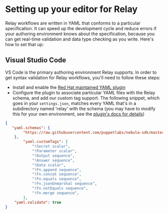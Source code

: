 # Setting up your editor for Relay

Relay workflows are written in YAML that conforms to a particular specification. It can speed up the development cycle and reduce errors if your authoring environment knows about the specification, because you can get real-time validation and data type checking as you write. Here's how to set that up:

## Visual Studio Code

VS Code is the primary authoring environment Relay supports. In order to get syntax validation for Relay workflows, you'll need to follow these steps:

* Install and enable the [Red Hat maintained YAML plugin](https://marketplace.visualstudio.com/items?itemName=redhat.vscode-yaml)
* Configure the plugin to associate particular YAML files with the Relay schema, and add our custom tag support. The following snippet, which goes in your `settings.json`, matches every YAML that's in a subdirectory named 'relay' with the schema (you may have to modify this for your own environment, see the [plugin's docs for details](https://github.com/redhat-developer/vscode-yaml#associating-a-schema-to-a-glob-pattern-via-yamlschemas))

```json
{
   "yaml.schemas": {
        "https://raw.githubusercontent.com/puppetlabs/nebula-sdk/master/pkg/workflow/asset/data/schemas/v1/Workflow.json": ["relay/*.yaml"]
    },
        "yaml.customTags": [
            "!Secret scalar",
            "!Parameter scalar",
            "!Output sequence",
            "!Answer sequence",
            "!Data scalar",
            "!Fn.append sequence",
            "!Fn.concat sequence",
            "!Fn.equals sequence",
            "!Fn.jsonUnmarshal sequence",
            "!Fn.notEquals sequence",
            "!Fn.merge sequence",
        ],
    "yaml.validate": true
}